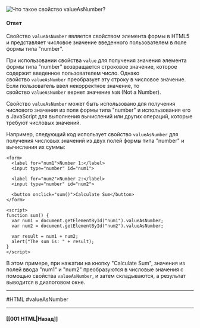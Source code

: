![Что такое свойство `valueAsNumber`?](https://youtu.be/rWEsjNWBoIE?t=717)

#### Ответ

Свойство `valueAsNumber` является свойством элемента формы в HTML5 и представляет числовое значение введенного пользователем в поле формы типа "number".

При использовании свойства `value` для получения значения элемента формы типа "number" возвращается строковое значение, которое содержит введенное пользователем число. Однако свойство `valueAsNumber` преобразует эту строку в числовое значение. Если пользователь ввел некорректное значение, то свойство `valueAsNumber` вернет значение `NaN` (Not a Number).

Свойство `valueAsNumber` может быть использовано для получения числового значения из поля формы типа "number" и использования его в JavaScript для выполнения вычислений или других операций, которые требуют числовых значений.

Например, следующий код использует свойство `valueAsNumber` для получения числовых значений из двух полей формы типа "number" и вычисления их суммы:

```
<form>
  <label for="num1">Number 1:</label>
  <input type="number" id="num1">

  <label for="num2">Number 2:</label>
  <input type="number" id="num2">

  <button onclick="sum()">Calculate Sum</button>
</form>

<script>
function sum() {
  var num1 = document.getElementById("num1").valueAsNumber;
  var num2 = document.getElementById("num2").valueAsNumber;

  var result = num1 + num2;
  alert("The sum is: " + result);
}
</script>
```

В этом примере, при нажатии на кнопку "Calculate Sum", значения из полей ввода "num1" и "num2" преобразуются в числовые значения с помощью свойства `valueAsNumber`, и затем складываются, а результат выводится в диалоговом окне.

___
#HTML #valueAsNumber 

___

#### [[001 HTML|Назад]]
